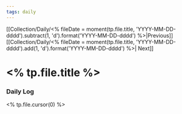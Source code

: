 ```yaml
---
tags: daily
---
```

[[Collection/Daily/<% fileDate = moment(tp.file.title, 'YYYY-MM-DD-dddd').subtract(1, 'd').format('YYYY-MM-DD-dddd') %>|Previous]]  [[Collection/Daily/<% fileDate = moment(tp.file.title, 'YYYY-MM-DD-dddd').add(1, 'd').format('YYYY-MM-DD-dddd') %>| Next]] 

# <% tp.file.title %>
### Daily Log

<% tp.file.cursor(0) %>